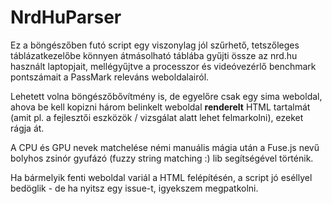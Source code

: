 # NrdHuParser
Ez a böngészőben futó script egy viszonylag jól szűrhető, tetszőleges táblázatkezelőbe könnyen átmásolható táblába gyűjti össze az nrd.hu használt laptopjait, mellégyűjtve a processzor és videóvezérlő benchmark pontszámait a PassMark releváns weboldalairól.

Lehetett volna böngészőbővítmény is, de egyelőre csak egy sima weboldal, ahova be kell kopizni három belinkelt weboldal **renderelt** HTML tartalmát (amit pl. a fejlesztői eszközök / vizsgálat alatt lehet felmarkolni), ezeket rágja át.

A CPU és GPU nevek matchelése némi manuális mágia után a Fuse.js nevű bolyhos zsinór gyufázó (fuzzy string matching :) lib segítségével történik.

Ha bármelyik fenti weboldal variál a HTML felépítésén, a script jó eséllyel bedöglik - de ha nyitsz egy issue-t, igyekszem megpatkolni.